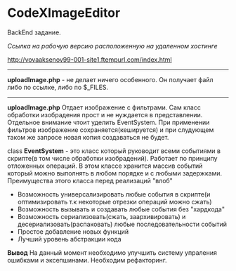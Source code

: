 # CodeXImageEditor #
BackEnd задание.

*Ссылка на рабочую версию расположенную на удаленном хостинге*

<http://vovaaksenov99-001-site1.ftempurl.com/index.html>
***
**uploadImage.php** - не делает ничего особенного. Он получает файл либо по ссылке, либо по $_FILES.  
***
**uploadImage.php** Отдает изображение с фильтрами. Сам класс обработки изобрадения прост и не нуждается в представлении. Отдельное внимание чтоит уделить EventSystem. При применении фильтров изображение сохраняется(кешируется) и при слудующем таком же запросе новая копия создаваться не будет.

class **EventSystem** - это класс который руководит всеми событиями в скрипте(в том числе обработки изобрадений). Работает по принципу отложенных операций. В этом классе хранится массив событий который можно выполнять в любом порядке и с любыми задержками.
Преимущества этого класса перед реализаций "влоб"
* Возможность универсализировать любые события в скрипте(и оптимизировать т.к некоторые отрезки операций можно сжать)
* Возможность вызывать и создавать любые события без "хардкода"
* Возможность сериализовать(сжать, заархивировать) и десериализовать(распаковать) любые последовательности событий
* Простое добавление новых функций
* Лучший уровень абстракции кода 

**Вывод**
На данный момент необходимо улучшить систему упраления ошибками и эксепшинами. Необходим рефакторинг. 
